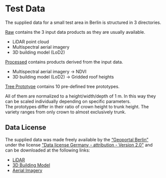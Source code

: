 # Test Data

The supplied data for a small test area in Berlin is structured in 3 directories. 

[Raw](/data/raw) contains the 3 input data products as they are usually available.

* LiDAR point cloud
* Multispectral aerial imagery
* 3D building model (LoD2)

[Processed](/data/processed) contains products derived from the input data.
* Multispectral aerial imagery -> NDVI
* 3D building model (LoD2) -> Gridded roof heights

[Tree Prototype](/data/tree_prototypes) contains 10 pre-defined tree prototypes.   

All of them are normalized to a height/width/depth of 1 m. In this way they can be scaled individually depending on specific parameters.  
The prototypes differ in their ratio of crown height to trunk height. The variety ranges from only crown to almost exclusively trunk. 

## Data License
The supplied data was made freely available by the [“Geoportal Berlin”](https://fbinter.stadt-berlin.de/fb/index.jsp) under the license ["Data license Germany - attribution - Version 2.0"](https://www.govdata.de/dl-de/by-2-0) and can be downloaded at the following links:

* [LiDAR](https://fbinter.stadt-berlin.de/fb/berlin/service_intern.jsp?id=a_als@senstadt&type=FEED)
* [3D Building Model](https://fbinter.stadt-berlin.de/fb/berlin/service_intern.jsp?id=a_lod2@senstadt&type=FEED)
* [Aerial Imagery](https://fbinter.stadt-berlin.de/fb/berlin/service_intern.jsp?id=a_luftbild2020_true_cir@senstadt&type=FEED)
